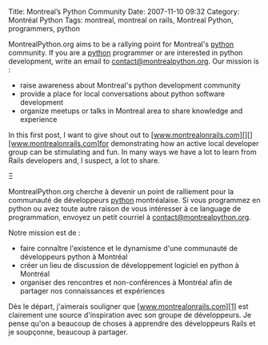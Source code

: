 Title: Montreal&#8217;s Python Community
Date: 2007-11-10 09:32
Category: Montréal Python
Tags: montreal, montreal on rails, Montreal Python, programmers, python

MontrealPython.org aims to be a rallying point for Montreal's [python][]
community. If you are a [python][] programmer or are interested in
python development, write an email to [contact@montrealpython.org][].
Our mission is :

-   raise awareness about Montreal's python development community
-   provide a place for local conversations about python software
    development
-   organize meetups or talks in Montreal area to share knowledge and
    experience

In this first post, I want to give shout out to
[www.montrealonrails.com][][][www.montrealonrails.com]for demonstrating
how an active local developer group can be stimulating and fun. In many
ways we have a lot to learn from Rails developers and, I suspect, a lot
to share.

</p>
Ξ

MontrealPython.org cherche à devenir un point de ralliement pour la
communauté de développeurs [python][] montréalaise. Si vous programmez
en python ou avez toute autre raison de vous intéresser à ce language de
programmation, envoyez un petit courriel à
[contact@montrealpython.org][].

Notre mission est de :

-   faire connaître l'existence et le dynamisme d'une communauté de
    développeurs python à Montréal
-   créer un lieu de discussion de développement logiciel en python à
    Montréal
-   organiser des rencontres et non-conférences à Montréal afin de
    partager nos connaissances et expériences

Dès le départ, j'aimerais souligner que [www.montrealonrails.com][1] est
clairement une source d'inspiration avec son groupe de développeurs. Je
pense qu'on a beaucoup de choses à apprendre des développeurs Rails et
je soupçonne, beaucoup à partager.

</p>

  [python]: http://www.python.org "Python Programming Language"
  [contact@montrealpython.org]: mailto:contact@montrealpython.org
  [www.montrealonrails.com]: http://www.montrealonrails.com
    "Montreal on rails"
  [1]: http://www.montrealonrails.com/ "Montreal on Rails"
